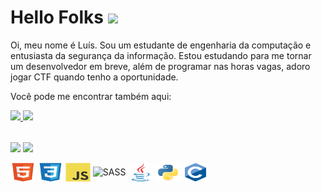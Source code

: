 # Hello Folks <img src="https://raw.githubusercontent.com/MartinHeinz/MartinHeinz/master/wave.gif" width="30px">
<div>
  <p>
    Oi, meu nome é Luís. Sou um estudante de engenharia da computação e entusiasta da segurança da informação. Estou estudando para me tornar um desenvolvedor em breve, além de programar nas horas vagas, adoro jogar CTF quando tenho a oportunidade.
  </p>
  <p>Você pode me encontrar também aqui: </p>
</div>
<div>
  <a href="https://www.linkedin.com/in/luis-fernando-g-f/">
    <img src="https://img.shields.io/badge/LinkedIn-0077B5?style=for-the-badge&logo=linkedin&logoColor=white">
  </a>
  <a href="luisfernando237grange@gmail.com">
    <img src="https://img.shields.io/badge/Gmail-D14836?style=for-the-badge&logo=gmail&logoColor=white">
  </a>
</div>

##

<div style="display: inline-block">
  <img height="140em" align="center" src="https://github-readme-stats.vercel.app/api/?username=luisgrange&theme=midnight-purple&show_icons=true" />
  <img height="140em" align="center" src="https://github-readme-stats.vercel.app/api/top-langs/?username=luisgrange&layout=compact&theme=midnight-purple"
</div>
  
<div style="display: inline_block"><br>
  <img align="center" alt="HTML" height="30" width="40" src="https://raw.githubusercontent.com/devicons/devicon/master/icons/html5/html5-original.svg">
  <img align="center" alt="CSS" height="30" width="40" src="https://raw.githubusercontent.com/devicons/devicon/master/icons/css3/css3-original.svg">
  <img align="center" alt="JavaScript" height="30" width="40" src="https://raw.githubusercontent.com/devicons/devicon/master/icons/javascript/javascript-original.svg">
  <img align="center" alt="SASS" src="https://cdn.jsdelivr.net/gh/devicons/devicon/icons/sass/sass-original.svg" />
  <img align="center" alt="Java" height="30" width="40" src="https://raw.githubusercontent.com/devicons/devicon/master/icons/java/java-original.svg">
  <img align="center" alt="Python" height="30" width="40" src="https://raw.githubusercontent.com/devicons/devicon/master/icons/python/python-original.svg">
  <img align="center" alt="C" height="30" width="40" src="https://raw.githubusercontent.com/devicons/devicon/master/icons/c/c-original.svg">
</div>

